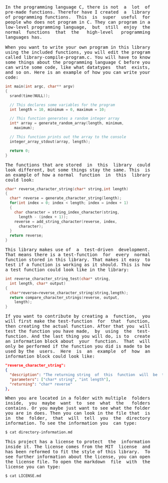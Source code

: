 <pre>
In the programming language C, there is not  a  lot  of
pre-made functions. Therefor have I created  a  library
of programming functions.  This  is  super  useful  for
people who does not program in C. They can program in a
low-level programming language,  but  still  enjoy  the
normal  functions  that  the   high-level   programming
languages has.

When you want to write your own program in this library
using the included functions, you will edit the program
called library-compile-program.c. You will have to know
some things about the programming language C before you
can write some code, like what datatypes  that  exists,
and so on. Here is an example of how you can write your
code:
</pre>
```C
int main(int argc, char** argv)
{
  srand(time(NULL));

  // This declares some variables for the program
  int length = 10, minimum = 0, maximum = 10;

  // This function generates a random integer array
  int* array = generate_random_array(length, minimum,
    maximum);

  // This function prints out the array to the console
  integer_array_stdout(array, length);

  return 0;
}
```
<pre>
The functions that are stored  in  this  library  could
look different, but some things stay the same. This  is
an example of how a normal  function  in  this  library
could look:
</pre>
```C
char* reverse_character_string(char* string,int length)
{
  char* reverse = generate_character_string(length);
  for(int index = 0; index < length; index = index + 1)
  {
    char character = string_index_character(string,
      length - (index + 1));
    reverse = add_string_character(reverse, index,
      character);
  }
  return reverse;
}
```
<pre>
This library makes use of  a  test-driven  development.
That means there is a test-function  for  every  normal
function stored in this library. That makes it easy  to
test if a function is working as it should. This is how
a test function could look like in the library:
</pre>
```C
int reverse_character_string_test(char* string,
  int length, char* output)
{
  char*reverse=reverse_character_string(string,length);
  return compare_character_strings(reverse, output,
    length);
}
```
<pre>
If you want to contribute by creating a  function,  you
will first make the test-function  for  that  function,
then creating the actual function. After that you  will
test the function you have made,  by  using  the  test-
function. And the last thing you will do, is to  create
an information block about  your  function.  That  will
only be performed if the function you did is made to be
used by the  users.  Here  is  an  example  of  how  an
information block could look like:
</pre>
```json
"reverse_character_string":
{
  "description": "The returning string  of  this  function  will  be  the\nmirrored version of the inputted string.  The  function\nreverses the order of the strings characters.",
  "parameters": ["char* string", "int length"],
  "returning": "char* reverse"
},
```

<pre>
When you are located in a folder with multiple  folders
inside,  you  maybe  want  to  see  what  the   folders
contains. Or you maybe just want to see what the folder
you are in does. Then you can look in the file that  is
in  the  folder,  that  will  tell  you  the  directory
information. To see the information you  can type:
</pre>
```bash
$ cat directory-information.md
```
<pre>
This project has a license to protect  the  information
inside it. The license comes from the MIT  license  and
has been reformed to fit the style of this library.  To
see further information about the license, you can open
the license file. To open the markdown  file  with  the
license you can type:
</pre>
```bash
$ cat LICENSE.md
```
